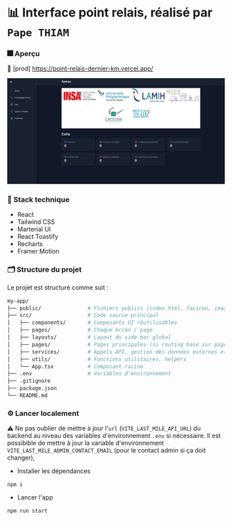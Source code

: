 # 📊 Interface point relais, réalisé par `Pape THIAM`

### 🎆 Aperçu

🔴 [prod] <https://point-relais-dernier-km.vercel.app/>

![alt text](readme-images/relay-point-overview.png)

### 🧰 Stack technique

- React
- Tailwind CSS
- Marterial UI
- React Toastify
- Recharts
- Framer Motion

### 🗂️ Structure du projet

Le projet est structuré comme suit  :

```bash
my-app/
├── public/               # Fichiers publics (index.html, favicon, images, icônes , styles globaux)
├── src/                  # Code source principal
│   ├── components/       # Composants UI réutilisables
│   ├── pages/            # Chaque écran / page 
│   ├── layouts/          # Layout du side bar global
│   ├── pages/            # Pages principales (si routing basé sur pages)
│   ├── services/         # Appels API, gestion des données externes et state
│   ├── utils/            # Fonctions utilitaires, helpers
│   └── App.tsx           # Composant racine
├── .env                  # Variables d’environnement
├── .gitignore
├── package.json
└── README.md

```

### ⚙️ Lancer localement

⚠️ Ne pas oublier de mettre à jour l'`url` (`VITE_LAST_MILE_API_URL`) du backend au niveau des variables d'environnement `.env` si nécessaire. Il est possibible de mettre à jour la variable d'environnement `VITE_LAST_MILE_ADMIN_CONTACT_EMAIL` (pour le contact admin si ça doit changer),

- Installer les dépendances

```shell
npm i
```

- Lancer l'app

```shell
npm run start
```
